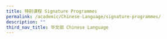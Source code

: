 ```yaml
---
title: 特别课程 Signature Programmes
permalink: /academic/Chinese-Language/signature-programmes/
description: ""
third_nav_title: 华文部 Chinese Language
---
```


